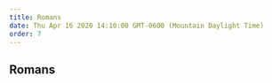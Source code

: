 ```yaml
---
title: Romans
date: Thu Apr 16 2020 14:10:00 GMT-0600 (Mountain Daylight Time)
order: 7
---
```


## Romans